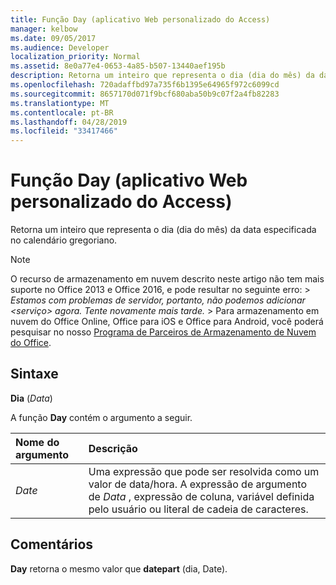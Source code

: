 ```yaml
---
title: Função Day (aplicativo Web personalizado do Access)
manager: kelbow
ms.date: 09/05/2017
ms.audience: Developer
localization_priority: Normal
ms.assetid: 8e0a77e4-0653-4a85-b507-13440aef195b
description: Retorna um inteiro que representa o dia (dia do mês) da data especificada no calendário gregoriano.
ms.openlocfilehash: 720adaffbd97a735f6b1395e64965f972c6099cd
ms.sourcegitcommit: 8657170d071f9bcf680aba50b9c07f2a4fb82283
ms.translationtype: MT
ms.contentlocale: pt-BR
ms.lasthandoff: 04/28/2019
ms.locfileid: "33417466"
---
```

# <a name="day-function-access-custom-web-app"></a>Função Day (aplicativo Web personalizado do Access)

Retorna um inteiro que representa o dia (dia do mês) da data especificada no calendário gregoriano.
  
> [!NOTE]
> O recurso de armazenamento em nuvem descrito neste artigo não tem mais suporte no Office 2013 e Office 2016, e pode resultar no seguinte erro: > *Estamos com problemas de servidor, portanto, não podemos adicionar \<serviço\> agora. Tente novamente mais tarde.* > Para armazenamento em nuvem do Office Online, Office para iOS e Office para Android, você poderá pesquisar no nosso [Programa de Parceiros de Armazenamento de Nuvem do Office](https://dev.office.com/programs/officecloudstorage). 
  
## <a name="syntax"></a>Sintaxe

**Dia** (*Data*) 
  
A função **Day** contém o argumento a seguir. 
  
|**Nome do argumento**|**Descrição**|
|:-----|:-----|
| *Date*  <br/> |Uma expressão que pode ser resolvida como um valor de data/hora. A expressão de argumento de *Data* , expressão de coluna, variável definida pelo usuário ou literal de cadeia de caracteres.  <br/> |
   
## <a name="remarks"></a>Comentários

**Day** retorna o mesmo valor que **datepart** (dia, Date). 
  

